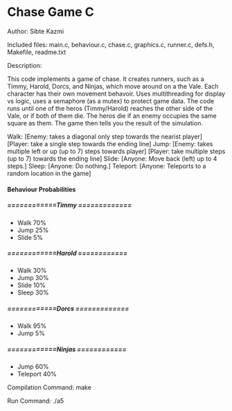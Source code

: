 # Chase Game C

Author: Sibte Kazmi

Included files: main.c, behaviour.c, chase.c, graphics.c, runner.c, defs.h, Makefile, readme.txt

Description: 

This code implements a game of chase. It creates runners, such as a Timmy, Harold, Dorcs, and Ninjas, which move around on a the Vale.
Each character has their own movement behavoir.
Uses multithreading for display vs logic, uses a semaphore (as a mutex) to protect game data.
The code runs until one of the heros (Timmy/Harold) reaches the other side of the Vale, or if both of them die. 
The heros die if an enemy occupies the same square as them.
The game then tells you the result of the simulation.

Walk: [Enemy: takes a diagonal only step towards the nearist player] [Player: take a single step towards the ending line]
Jump: [Enemy: takes multiple left or up (up to 7) steps towards player] [Player: take multiple steps (up to 7) towards the ending line]
Slide: [Anyone: Move back (left) up to 4 steps.]
Sleep: [Anyone: Do nothing.]
Teleport: [Anyone: Teleports to a random location in the game]


#### Behaviour Probabilities
##### ============Timmy =============
+ Walk 						            70%
+ Jump 						            25% 
+ Slide 						           5%
##### ============Harold ============
+ Walk 						            30%
+ Jump 					    	        30%
+ Slide 				  		        10%
+ Sleep 				          		30%
##### ============Dorcs =============
+ Walk 				            		95%
+ Jump 						             5%
##### ============Ninjas ============
+ Jump 						            60%
+ Teleport 					          40%


Compilation Command: make 

Run Command: ./a5

